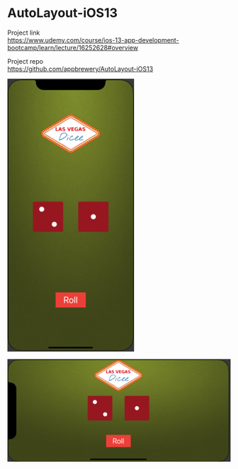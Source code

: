 # AutoLayout-iOS13

Project link<br/>
https://www.udemy.com/course/ios-13-app-development-bootcamp/learn/lecture/16252628#overview

Project repo<br/>
https://github.com/appbrewery/AutoLayout-iOS13


![](assets/portrait.png)

![](assets/landscape.png)

